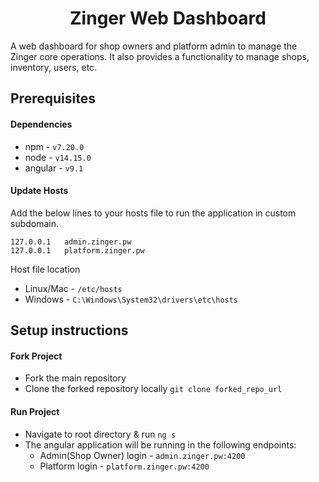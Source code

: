 <h1 align="center">
  Zinger Web Dashboard
</h1>

A web dashboard for shop owners and platform admin to manage the Zinger core operations. It also provides a functionality to manage shops, inventory, users, etc.

## Prerequisites
#### Dependencies
- npm - `v7.20.0`
- node - `v14.15.0`
- angular - `v9.1`
 
#### Update Hosts
Add the below lines to your hosts file to run the application in custom subdomain.
```shell
127.0.0.1	admin.zinger.pw 
127.0.0.1	platform.zinger.pw
```
Host file location
- Linux/Mac - `/etc/hosts`
- Windows - `C:\Windows\System32\drivers\etc\hosts`

## Setup instructions
#### Fork Project
- Fork the main repository
- Clone the forked repository locally `git clone forked_repo_url`

#### Run Project
- Navigate to root directory & run `ng s`
- The angular application will be running in the following endpoints:
  - Admin(Shop Owner) login -  `admin.zinger.pw:4200`
  - Platform login - `platform.zinger.pw:4200`

